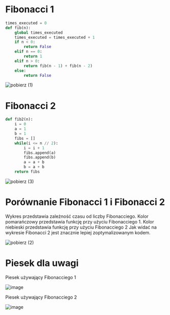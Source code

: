 # Fibonacci 1
```py
times_executed = 0
def fib(n):
    global times_executed
    times_executed = times_executed + 1
    if n < 0:
        return False
    elif n == 0:
        return 1
    elif n > 0:
        return fib(n - 1) + fib(n - 2)
    else:
        return False
```

![pobierz (1)](https://user-images.githubusercontent.com/117569921/200168266-83a43a45-1c03-4a68-87bb-b516401d44b2.png)



# Fibonacci 2
```py
def fib2(n):
    i = 0
    a = 1
    b = 1
    fibs = []
    while(i <= n // 2):
        i = i + 1
        fibs.append(a)
        fibs.append(b)
        a = a + b
        b = a + b
    return fibs
```


![pobierz (3)](https://user-images.githubusercontent.com/117569921/200168964-7fec88a5-72c8-40f1-9da7-80ca487dedb3.png)



# Porównanie Fibonacci 1 i Fibonacci 2

Wykres przedstawia zależność czasu od liczby Fibonacciego.
Kolor pomarańczowy przedstawia funkcję przy użyciu Fibonacciego 1.
Kolor niebieski przedstawia funkcję przy użyciu Fibonacciego 2
Jak widać na wykresie Fibonacci 2 jest znacznie lepiej zoptymalizowanym kodem.

![pobierz (2)](https://user-images.githubusercontent.com/117569921/200168319-ad1cc62b-24f4-4e27-b00a-3158bf84e545.png)


# Piesek dla uwagi
Piesek używający Fibonacciego 1


![image](https://user-images.githubusercontent.com/117569921/200168638-f777b2ad-4a50-4dd6-8b12-c17277439674.png)


Piesek używający Fibonacciego 2


![image](https://user-images.githubusercontent.com/117569921/200168789-138300d6-49c8-4716-a4eb-67352b65b367.png)
